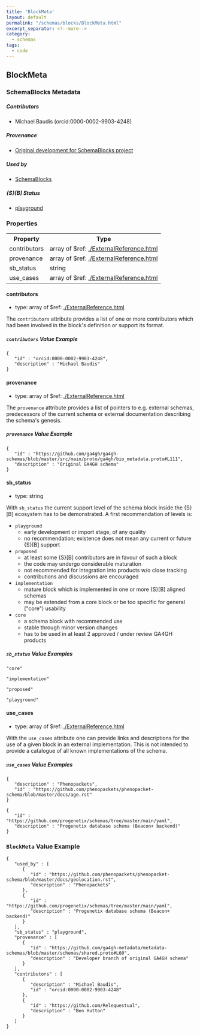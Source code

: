 ```yaml
---
title: 'BlockMeta'
layout: default
permalink: "/schemas/blocks/BlockMeta.html"
excerpt_separator: <!--more-->
category:
  - schemas
tags:
  - code
---
```


## BlockMeta

### SchemaBlocks Metadata

##### Contributors  

* Michael Baudis (orcid:0000-0002-9903-4248)  

##### Provenance  

* [Original development for SchemaBlocks project](https://schemablocks.org)  

##### Used by  

* [SchemaBlocks](https://schemablocks.org)  

##### {S}[B] Status  

* [playground](https://schemablocks.org/about/sb-status-levels.html)  

<!--more-->

### Properties

<table>
  <tr>
    <th>Property</th>
    <th>Type</th>
  </tr>
  <tr>
    <td>contributors</td>
    <td>array of $ref: <a href="./ExternalReference.html" target="_BLANK">./ExternalReference.html</a></td>
  </tr>
  <tr>
    <td>provenance</td>
    <td>array of $ref: <a href="./ExternalReference.html" target="_BLANK">./ExternalReference.html</a></td>
  </tr>
  <tr>
    <td>sb_status</td>
    <td>string</td>
  </tr>
  <tr>
    <td>use_cases</td>
    <td>array of $ref: <a href="./ExternalReference.html" target="_BLANK">./ExternalReference.html</a></td>
  </tr>

</table>

    
#### contributors

* type: array of $ref: [./ExternalReference.html](./ExternalReference.html)

The `contributors` attribute provides a list of one or more contributors
which had been involved in the block's definition or support its format.


##### `contributors` Value Example  

```
{
   "id" : "orcid:0000-0002-9903-4248",
   "description" : "Michael Baudis"
}
```
    
#### provenance

* type: array of $ref: [./ExternalReference.html](./ExternalReference.html)

The `provenance` attribute provides a list of pointers to e.g. external
schemas, predecessors of the current schema or external documentation
describing the schema's genesis.


##### `provenance` Value Example  

```
{
   "id" : "https://github.com/ga4gh/ga4gh-schemas/blob/master/src/main/proto/ga4gh/bio_metadata.proto#L111",
   "description" : "Original GA4GH schema"
}
```
    
#### sb_status

* type: string

With `sb_status` the current support level of the schema block inside
the {S}[B] ecosystem has to be demonstrated. A first recommendation of
levels is:

* `playground`
  - early development or import stage, of any quality
  - no recommendation; existence does not mean any current or future
  {S}[B] support
* `proposed`
  - at least some {S}[B] contributors are in favour of such a block
  - the code may undergo considerable maturation
  - not recommended for integration into products w/o close tracking
  - contributions and discussions are encouraged
* `implementation`
  - mature block which is implemented in one or more {S}[B] aligned
  schemas
  - may be extended from a core block or be too specific for general
  ("core") usability
* `core`
  - a schema block with recommended use
  - stable through minor version changes
  - has to be used in at least 2 approved / under review GA4GH products


##### `sb_status` Value Examples  

```
"core"
```
```
"implementation"
```
```
"proposed"
```
```
"playground"
```
    
#### use_cases

* type: array of $ref: [./ExternalReference.html](./ExternalReference.html)

With the `use_cases` attribute one can provide links and descriptions
for the use of a given block in an external implementation.
This is not intended to provide a catalogue of all known implementations
of the schema.


##### `use_cases` Value Examples  

```
{
   "description" : "Phenopackets",
   "id" : "https://github.com/phenopackets/phenopacket-schema/blob/master/docs/age.rst"
}
```
```
{
   "id" : "https://github.com/progenetix/schemas/tree/master/main/yaml",
   "description" : "Progenetix database schema (Beacon+ backend)"
}
```

### `BlockMeta` Value Example  

```
{
   "used_by" : [
      {
         "id" : "https://github.com/phenopackets/phenopacket-schema/blob/master/docs/geolocation.rst",
         "description" : "Phenopackets"
      },
      {
         "id" : "https://github.com/progenetix/schemas/tree/master/main/yaml",
         "description" : "Progenetix database schema (Beacon+ backend)"
      }
   ],
   "sb_status" : "playground",
   "provenance" : [
      {
         "id" : "https://github.com/ga4gh-metadata/metadata-schemas/blob/master/schemas/shared.proto#L60",
         "description" : "Developer branch of original GA4GH schema"
      }
   ],
   "contributors" : [
      {
         "description" : "Michael Baudis",
         "id" : "orcid:0000-0002-9903-4248"
      },
      {
         "id" : "https://github.com/Relequestual",
         "description" : "Ben Hutton"
      }
   ]
}
```

